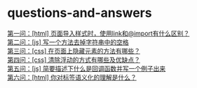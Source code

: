 # questions-and-answers
<a href="HTML/2022-4-13/one-answer.md">第一问：[html] 页面导入样式时，使用link和@import有什么区别？</a><br/>
<a href="JS/2022-4-13/[js] 写一个方法去掉字符串中的空格.md">第二问：[js] 写一个方法去掉字符串中的空格</a><br/>
<a href="CSS/2022-4-13/[css] 在页面上隐藏元素的方法有哪些？.md">第三问：[css] 在页面上隐藏元素的方法有哪些？</a><br/>
<a href="CSS/2022-4-14/[css] 清除浮动的方式有哪些及优缺点？.md">第四问：[css] 清除浮动的方式有哪些及优缺点？</a><br/>
<a href="JS/2022-4-14/[js] 简要描述下什么是回调函数并写一个例子出来.md">第五问：[js] 简要描述下什么是回调函数并写一个例子出来</a><br/>
<a href="HTML/2022-4-14/[html] 你对标签语义化的理解是什么？.md">第六问：[html] 你对标签语义化的理解是什么？</a>
